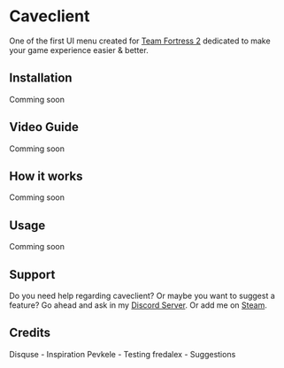 # Caveclient
One of the first UI menu created for [Team Fortress 2](https://store.steampowered.com/app/440/Team_Fortress_2/) dedicated to make your game experience easier & better.
## Installation
Comming soon
## Video Guide
Comming soon
## How it works
Comming soon
## Usage
Comming soon
## Support
Do you need help regarding caveclient? Or maybe you want to suggest a feature? Go ahead and ask in my [Discord Server](https://discord.gg/RfgA6wqzZP).
Or add me on [Steam](https://steamcommunity.com/profiles/76561198344765754).
## Credits
Disquse - Inspiration
Pevkele - Testing
fredalex - Suggestions

